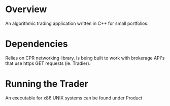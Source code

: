 # Overview
An algorithmic trading application written in C++ for small portfolios.

# Dependencies
Relies on CPR networking library.
Is being built to work with brokerage API's that use https GET requests (ie. Tradier).

# Running the Trader
An executable for x86 UNIX systems can be found under Product
